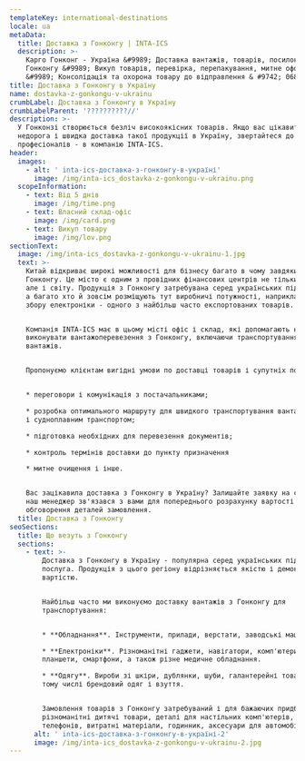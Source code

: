 ```yaml
---
templateKey: international-destinations
locale: ua
metaData:
  title: Доставка з Гонконгу | INTA-ICS
  description: >-
    Карго Гонконг - Україна &#9989; Доставка вантажів, товарів, посилок з
    Гонконгу &#9989; Викуп товарів, перевірка, перепакування, митне оформлення
    &#9989; Консолідація та охорона товару до відправлення & #9742; 068 5555 999
title: Доставка з Гонконгу в Україну
name: dostavka-z-gonkongu-v-ukrainu
crumbLabel: Доставка з Гонконгу в Україну
crumbLabelParent: '??????????//'
description: >-
  У Гонконзі створюється безліч високоякісних товарів. Якщо вас цікавить
  недорога і швидка доставка такої продукції в Україну, звертайтеся до
  професіоналів - в компанію INTA-ICS.
header:
  images:
    - alt: ' inta-ics-доставка-з-гонконгу-в-україні'
      image: /img/inta-ics_dostavka-z-gonkongu-v-ukrainu.png
  scopeInformation:
    - text: Від 5 днів
      image: /img/time.png
    - text: Власний склад-офіс
      image: /img/card.png
    - text: Викуп товару
      image: /img/lov.png
sectionText:
  image: /img/inta-ics_dostavka-z-gonkongu-v-ukrainu-1.jpg
  text: >-
    Китай відкриває широкі можливості для бізнесу багато в чому завдяки
    Гонконгу. Це місто є одним з провідних фінансових центрів не тільки Азії,
    але і світу. Продукція з Гонконгу затребувана серед українських підприємців,
    а багато хто й зовсім розміщують тут виробничі потужності, наприклад, для
    збору електроніки - одного з найбільш часто експортованих товарів.


    Компанія INTA-ICS має в цьому місті офіс і склад, які допомагають нам
    виконувати вантажоперевезення з Гонконгу, включаючи транспортування збірних
    вантажів.


    Пропонуємо клієнтам вигідні умови по доставці товарів і супутніх послуг:


    * переговори і комунікація з постачальниками;

    * розробка оптимального маршруту для швидкого транспортування вантажів авіа-
    і судноплавним транспортом;

    * підготовка необхідних для перевезення документів;

    * контроль термінів доставки до пункту призначення

    * митне очищення і інше.


    Вас зацікавила доставка з Гонконгу в Україну? Залишайте заявку на сайті, щоб
    наш менеджер зв'язався з вами для попереднього розрахунку вартості послуг і
    обговорення деталей замовлення.
  title: Доставка з Гонконгу
seoSections:
  title: Що везуть з Гонконгу
  sections:
    - text: >-
        Доставка з Гонконгу в Україну - популярна серед українських підприємців
        послуга. Продукція з цього регіону відрізняється якістю і демократичною
        вартістю.


        Найбільш часто ми виконуємо доставку вантажів з Гонконгу для
        транспортування:


        * **Обладнання**. Інструменти, прилади, верстати, заводські машини.

        * **Електроніки**. Різноманітні гаджети, навігатори, комп'ютери,
        планшети, смартфони, а також різне медичне обладнання.

        * **Одягу**. Вироби зі шкіри, дублянки, шуби, галантерейні товари, в
        тому числі брендовий одяг і взуття.


        Замовлення товарів з Гонконгу затребуваний і для бажаючих придбати
        різноманітні дитячі товари, деталі для настільних комп'ютерів, мобільних
        телефонів, витратні матеріали, годинник, аксесуари для автомобілів.
      alt: ' inta-ics-доставка-з-гонконгу-в-україні-2'
      image: /img/inta-ics_dostavka-z-gonkongu-v-ukrainu-2.jpg
---
```

